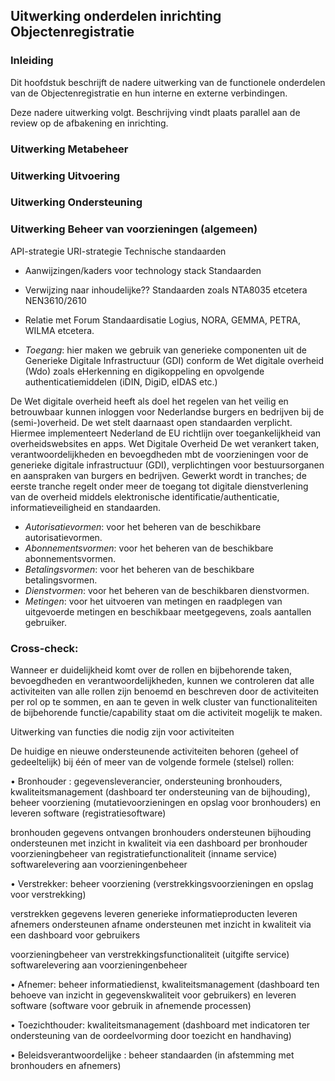## Uitwerking onderdelen inrichting Objectenregistratie

### Inleiding

Dit hoofdstuk beschrijft de nadere uitwerking van de functionele onderdelen van de Objectenregistratie en hun interne en externe verbindingen. 

<p class='note'>
     Deze nadere uitwerking volgt. Beschrijving vindt plaats parallel aan de review op de afbakening en inrichting.
</p>
 
 <!-- Als commentaar even alle componenten opgenomen tbv volgende stap (door Marcel):
 
De laag **Metabeheer** bestaat uit de delen **Metagegevensbeheer** en **Inzicht in kwaliteit**. 

Het deel Metagegevensbeheer bevat de volgende clusters aan functionaliteiten:
- *Toegang*: voor het bewaken en loggen van de toegang van meta-beheerders tot de beheerdiensten.
- *Informatiemodel*: voor het beheren van het informatiemodel, de gegevensregels en de bijbehorende gegevens- en dienstencatalogi.

Het deel 'Inzicht in kwaliteit' bevat de volgende clusters aan functionaliteiten:
 - *Toegang*: voor het bewaken en loggen van de toegang van meta-beheerders tot de diensten.
 - *kwaliteitsindicatoren*: voor het beheren van de door bronhouders en afnemers en andere betrokkenen (zoals toezichthouder en  beleidsverantwoordelijke) overeengekomen kwaliteitsindicatoren en bijbehorende diensten
 - *Kwaliteitsmetingen:* Voor het bepalen van de waarden van de kwaliteitsindicatoren ten behoeve van monitoring van de algehele kwaliteit, bijvoorbeeld door middel van analyses

De laag **Uitvoering** bevat de functies voor het beheren van objectgegevens en voor het afnemen van objectgegevens

Op de Uitvoeringslaag onderkennen we de volgende clusters voor *beheer van objectgegevens*:
- *Toegang*: voor het bewaken en loggen van de toegang van bronhouders en hun gemachtigden tot de beheerdiensten.
- *Registratie*: voor het creëren en wijzigen van objectgegevens door bronhouders en hun gemachtigden.
- *Opslag*: voor het duurzaam beschikbaar houden van gegevens over objecten en objecteigenschappen.

Op de Uitvoeringslaag onderkennen we daarnaast de volgende clusters voor het *afnemen van objectgegevens* :
- *Afgeleide opslag*: voor het beschikbaar maken van gegevens afgestemd op de specifieke behoeften van het afnemen van objectgegevens door grote aantallen afnemers.
- *Afname gegevens*: voor het afnemen van objectgegevens op verschillende manieren, variërend van het raadplegen van enkelvoudige gegevens tot afnamen in 'bulk' voor bijvoorbeeld analysedoeleinden.
- *Notificatie*: voor het notificeren van afnemers van voor hen relevante gebeurtenissen (we gebruiken gebeurtenissen hier in brede zin, breder dan alleen gebeurtenissen die de objectgegevens betreffen)
- *Afname informatie*: voor het afnemen van generieke informatieproducten op verschillende manieren. Het visueel raadplegen van basisgegevens in context (viewer) is zo'n informatieproduct. Ook gecombineerde afname die een afgesproken generieke behoefte van afnemers invult kan zo'n informatieproduct zijn.
- *Terugmelding*: voor het in staat stellen van afnemers om bij gerede twijfel aan de juistheid van gegevens dit te melden.
- *Toegang*: voor het bewaken en loggen van de toegang van afnemers tot de afnamediensten. 


Op de laag **Ondersteuning** onderkennen we de volgende clusters voor de ondersteuning van bronhouders en afnemers en hun gemachtigden en leveranciers:
- *Toegang*: voor het bewaken en loggen van de toegang van bronhouders en afnemers tot de ondersteuningsdiensten.
- *Beheer toegang*: voor het beheren van autorisaties op gegevens en diensten door bronhouders en afnemers zelf en eventueel ook door de beheerder van de ICT-voorziening(en).
- *Beheer abonnementen*: voor het beheren van abonnementen op notificaties van gebeurtenissen door bronhouders en afnemers
- *Beheer betalingen*: voor het beheren van de betalingen van betaalde diensten door de gebruikers van die diensten, indien sprake is van betaalde diensten. Betalen kan op verschillende manieren worden ingericht, zoals vooraf, bij afname van de dienst of achteraf.
- *Beheer kwaliteitsdashboard*: voor het inzien van de waarden van kwaliteitsindicatoren per bronhouder of groep van bronhouders (algehele kwaliteit wordt gemeten in de laag Metabeheer, zie onderdeel Inzicht in Kwaliteit)
- *Beheer gegevenscatalogus*: voor het inzien van de beschikbare soorten objectgegevens, eigenschappen en relaties en de betekenis daarvan, evenals het uitvoeren van versiemanagement op de catalogus als er sprake is van nieuwe objectgegevens of gegevensregels (vanuit metagegegevensbeheer)
- *Dienstencatalogus:* voor het inzien van de beschikbare gegevensproducten en diensten voor het beheren en afnemen ervan, evenals voor het uitvoeren van versiemanagement op de dienstencatalogus als er sprake is van nieuwe diensten zoals gegevensdiensten (dataservices), informatiediensten (afname informatie) of abonnementsdiensten op notificaties 

De onderliggende laag **Voorzieningenbeheer** bevat de volgende clusters aan functionaliteiten:
 - *Toegang*: voor het bewaken en loggen van de toegang van voorzieningingenbeheerders.
 - *Autorisatievormen*: voor het beheren van de beschikbare autorisatievormen.
 - *Abonnementsvormen*: voor het beheren van de beschikbare abonnementsvormen.
 - *Betalingsvormen*: voor het beheren van de beschikbare betalingsvormen.
 - *Dienstvormen*: voor het beheren van de beschikbaren dienstvormen.
 - *Metingen*: voor het uitvoeren van metingen en raadplegen van uitgevoerde metingen en beschikbaar meetgegevens, zoals aantallen gebruiker.
 
 Als we alle clusters met functionaliteiten in één overzicht plaatsen, wordt het geheel minder overzichtelijk. Het kan mogelijk wel nuttig zijn zo'n overzicht als praatplaat-aan-de-wand te gaan gebruiken bij de beheerorganisatie(s) bijvoorbeeld in workshops die bij de gezamenlijke inrichting worden gehouden. 
 
 <figure id="alles in een plaat">
    <img src="media/alles-in-een-plaat.png" alt="alles in een plaat">
    <figcaption>Alle capability-clusters in een plaat</figcaption>
</figure>

-->

### Uitwerking Metabeheer

### Uitwerking Uitvoering

### Uitwerking Ondersteuning

### Uitwerking Beheer van voorzieningen (algemeen)

API-strategie
URI-strategie
Technische standaarden
-	Aanwijzingen/kaders voor technology stack
Standaarden
-	Verwijzing naar inhoudelijke?? Standaarden zoals NTA8035 etcetera NEN3610/2610
-	Relatie met Forum Standaardisatie Logius, NORA, GEMMA, PETRA, WILMA etcetera.


 - *Toegang*: hier maken we gebruik van generieke componenten uit de Generieke Digitale Infrastructuur (GDI) conform de Wet digitale overheid (Wdo) zoals eHerkenning en digikoppeling en opvolgende authenticatiemiddelen (iDIN, DigiD, eIDAS etc.) 
 
 De Wet digitale overheid heeft als doel het regelen van het veilig en betrouwbaar kunnen inloggen voor Nederlandse burgers en bedrijven bij de (semi-)overheid. De wet stelt daarnaast open standaarden verplicht. Hiermee implementeert Nederland de EU richtlijn over toegankelijkheid van overheidswebsites en apps.
Wet Digitale Overheid
De wet verankert taken, verantwoordelijkheden en bevoegdheden mbt de voorzieningen voor de generieke digitale infrastructuur (GDI), verplichtingen voor bestuursorganen en aanspraken van burgers en bedrijven. Gewerkt wordt in tranches; de eerste tranche regelt onder meer de toegang tot digitale dienstverlening van de overheid middels elektronische identificatie/authenticatie, informatieveiligheid en standaarden.
 
 - *Autorisatievormen*: voor het beheren van de beschikbare autorisatievormen.
 - *Abonnementsvormen*: voor het beheren van de beschikbare abonnementsvormen.
 - *Betalingsvormen*: voor het beheren van de beschikbare betalingsvormen.
 - *Dienstvormen*: voor het beheren van de beschikbaren dienstvormen.
 - *Metingen*: voor het uitvoeren van metingen en raadplegen van uitgevoerde metingen en beschikbaar meetgegevens, zoals aantallen gebruiker.



### Cross-check:

Wanneer er duidelijkheid komt over de rollen en bijbehorende taken, bevoegdheden en verantwoordelijkheden, kunnen we controleren dat alle activiteiten van alle rollen zijn benoemd en beschreven door de activiteiten per rol op te sommen, en aan te geven in welk cluster van functionaliteiten de bijbehorende functie/capability staat om die activiteit mogelijk te maken.
 
Uitwerking van functies die nodig zijn voor activiteiten

De huidige en nieuwe ondersteunende activiteiten behoren (geheel of gedeeltelijk) bij één of meer van de volgende formele (stelsel) rollen:

• Bronhouder : gegevensleverancier, ondersteuning bronhouders, kwaliteitsmanagement (dashboard ter ondersteuning van de bijhouding), beheer voorziening (mutatievoorzieningen en opslag voor bronhouders) en leveren software (registratiesoftware)

bronhouden
gegevens ontvangen
bronhouders ondersteunen
bijhouding ondersteunen met inzicht in kwaliteit via een dashboard per bronhouder
voorzieningbeheer van registratiefunctionaliteit (inname service)
softwarelevering aan voorzieningenbeheer



• Verstrekker: beheer voorziening (verstrekkingsvoorzieningen en opslag voor verstrekking)

verstrekken
gegevens leveren
generieke informatieproducten leveren
afnemers ondersteunen
afname ondersteunen met inzicht in kwaliteit via een dashboard voor gebruikers

voorzieningbeheer van verstrekkingsfunctionaliteit (uitgifte service)
softwarelevering aan voorzieningenbeheer



• Afnemer: beheer informatiedienst, kwaliteitsmanagement (dashboard ten behoeve van inzicht in gegevenskwaliteit voor gebruikers) en leveren software (software voor gebruik in afnemende processen)

• Toezichthouder: kwaliteitsmanagement (dashboard met indicatoren ter ondersteuning van de oordeelvorming door toezicht en handhaving)

• Beleidsverantwoordelijke : beheer standaarden (in afstemming met bronhouders en afnemers)
 
